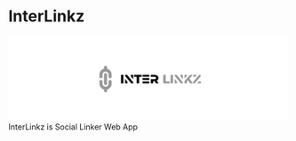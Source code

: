 # InterLinkz
<img src="https://github.com/ShahFH/InterLinkz/blob/main/Inter%20Linkz%20Web%20Logo.png" alt="InterLinkz Social Linker Web app">
InterLinkz is Social Linker Web App
